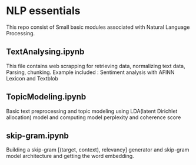 # NLP essentials

This repo consist of Small basic modules associated with Natural Language Processing.

TextAnalysing.ipynb
-------------------------------
This file contains web scrapping for retrieving data, normalizing text data, Parsing, chunking.
Example included : Sentiment analysis with AFINN Lexicon and Textblob

TopicModeling.ipynb
-------------------------------
Basic text preprocessing and topic modeling using LDA(latent Dirichlet allocation)
model and computing model perplexity and coherence score 

skip-gram.ipynb
-------------------------------
Building a skip-gram [(target, context), relevancy] generator
and skip-gram model architecture and getting the word embedding.
